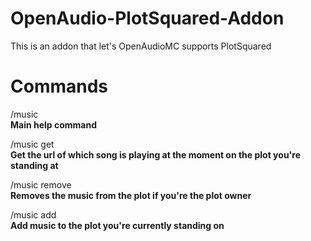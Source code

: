 # OpenAudio-PlotSquared-Addon
This is an addon that let's OpenAudioMC supports PlotSquared

# Commands

/music <br />
__Main help command__

/music get <br />
__Get the url of which song is playing at the moment on the plot you're standing at__

/music remove <br />
__Removes the music from the plot if you're the plot owner__

/music add <url> <br />
__Add music to the plot you're currently standing on__
